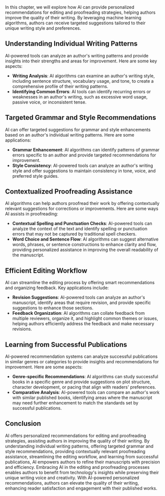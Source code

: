 
In this chapter, we will explore how AI can provide personalized recommendations for editing and proofreading strategies, helping authors improve the quality of their writing. By leveraging machine learning algorithms, authors can receive targeted suggestions tailored to their unique writing style and preferences.

Understanding Individual Writing Patterns
-----------------------------------------

AI-powered tools can analyze an author's writing patterns and provide insights into their strengths and areas for improvement. Here are some key aspects:

* **Writing Analysis**: AI algorithms can examine an author's writing style, including sentence structure, vocabulary usage, and tone, to create a comprehensive profile of their writing patterns.
* **Identifying Common Errors**: AI tools can identify recurring errors or weaknesses in an author's writing, such as excessive word usage, passive voice, or inconsistent tense.

Targeted Grammar and Style Recommendations
------------------------------------------

AI can offer targeted suggestions for grammar and style enhancements based on an author's individual writing patterns. Here are some applications:

* **Grammar Enhancement**: AI algorithms can identify patterns of grammar errors specific to an author and provide targeted recommendations for improvement.
* **Style Consistency**: AI-powered tools can analyze an author's writing style and offer suggestions to maintain consistency in tone, voice, and preferred style guides.

Contextualized Proofreading Assistance
--------------------------------------

AI algorithms can help authors proofread their work by offering contextually relevant suggestions for corrections or improvements. Here are some ways AI assists in proofreading:

* **Contextual Spelling and Punctuation Checks**: AI-powered tools can analyze the context of the text and identify spelling or punctuation errors that may not be captured by traditional spell checkers.
* **Word Choice and Sentence Flow**: AI algorithms can suggest alternative words, phrases, or sentence constructions to enhance clarity and flow, providing personalized assistance in improving the overall readability of the manuscript.

Efficient Editing Workflow
--------------------------

AI can streamline the editing process by offering smart recommendations and organizing feedback. Key applications include:

* **Revision Suggestions**: AI-powered tools can analyze an author's manuscript, identify areas that require revision, and provide specific suggestions to enhance those sections.
* **Feedback Organization**: AI algorithms can collate feedback from multiple reviewers, organize it, and highlight common themes or issues, helping authors efficiently address the feedback and make necessary revisions.

Learning from Successful Publications
-------------------------------------

AI-powered recommendation systems can analyze successful publications in similar genres or categories to provide insights and recommendations for improvement. Here are some aspects:

* **Genre-specific Recommendations**: AI algorithms can study successful books in a specific genre and provide suggestions on plot structure, character development, or pacing that align with readers' preferences.
* **Comparative Analysis**: AI-powered tools can compare an author's work with similar published books, identifying areas where the manuscript may need further enhancement to match the standards set by successful publications.

Conclusion
----------

AI offers personalized recommendations for editing and proofreading strategies, assisting authors in improving the quality of their writing. By understanding individual writing patterns, offering targeted grammar and style recommendations, providing contextually relevant proofreading assistance, streamlining the editing workflow, and learning from successful publications, AI empowers authors to refine their manuscripts with precision and efficiency. Embracing AI in the editing and proofreading processes enables authors to benefit from technology's insights while preserving their unique writing voice and creativity. With AI-powered personalized recommendations, authors can elevate the quality of their writing, enhancing reader satisfaction and engagement with their published works.
